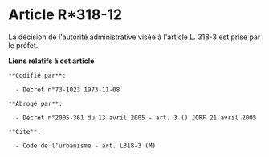 # Article R*318-12

La décision de l'autorité administrative visée à l'article L. 318-3 est prise par le préfet.

**Liens relatifs à cet article**

	**Codifié par**:

	  - Décret n°73-1023 1973-11-08

	**Abrogé par**:

	  - Décret n°2005-361 du 13 avril 2005 - art. 3 () JORF 21 avril 2005

	**Cite**:

	  - Code de l'urbanisme - art. L318-3 (M)
